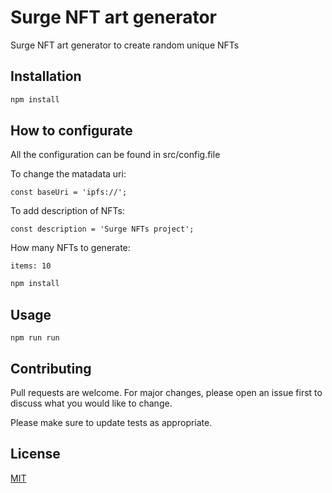 # Surge NFT art generator

Surge NFT art generator to create random unique NFTs

## Installation

```bash
npm install
```

## How to configurate

All the configuration can be found in src/config.file

To change the matadata uri:
```
const baseUri = 'ipfs://';
```

To add description of NFTs:
```
const description = 'Surge NFTs project';
```

How many NFTs to generate:
```
items: 10
```

```bash
npm install
```

## Usage

```
npm run run
```

## Contributing
Pull requests are welcome. For major changes, please open an issue first to discuss what you would like to change.

Please make sure to update tests as appropriate.

## License
[MIT](https://choosealicense.com/licenses/mit/)